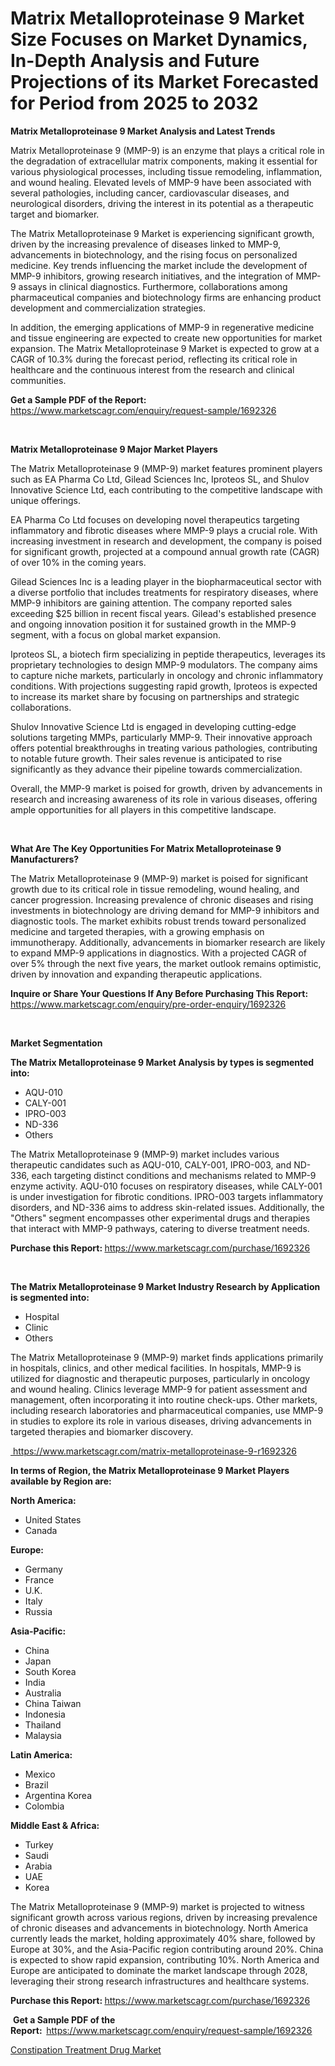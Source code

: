 <p><h1>Matrix Metalloproteinase 9 Market Size Focuses on Market Dynamics, In-Depth Analysis and Future Projections of its Market Forecasted for Period from 2025 to 2032</h1></p><p><strong>Matrix Metalloproteinase 9 Market Analysis and Latest Trends</strong></p>
<p><p>Matrix Metalloproteinase 9 (MMP-9) is an enzyme that plays a critical role in the degradation of extracellular matrix components, making it essential for various physiological processes, including tissue remodeling, inflammation, and wound healing. Elevated levels of MMP-9 have been associated with several pathologies, including cancer, cardiovascular diseases, and neurological disorders, driving the interest in its potential as a therapeutic target and biomarker.</p><p>The Matrix Metalloproteinase 9 Market is experiencing significant growth, driven by the increasing prevalence of diseases linked to MMP-9, advancements in biotechnology, and the rising focus on personalized medicine. Key trends influencing the market include the development of MMP-9 inhibitors, growing research initiatives, and the integration of MMP-9 assays in clinical diagnostics. Furthermore, collaborations among pharmaceutical companies and biotechnology firms are enhancing product development and commercialization strategies.</p><p>In addition, the emerging applications of MMP-9 in regenerative medicine and tissue engineering are expected to create new opportunities for market expansion. The Matrix Metalloproteinase 9 Market is expected to grow at a CAGR of 10.3% during the forecast period, reflecting its critical role in healthcare and the continuous interest from the research and clinical communities.</p></p>
<p><strong>Get a Sample PDF of the Report:&nbsp;</strong> <a href="https://www.marketscagr.com/enquiry/request-sample/1692326?utm_campaign=2782&utm_medium=2&utm_source=Github&utm_content=ia&utm_term=08032025&utm_id=matrix-metalloproteinase-9">https://www.marketscagr.com/enquiry/request-sample/1692326</a></p>
<p>&nbsp;</p>
<p><strong>Matrix Metalloproteinase 9 Major Market Players</strong></p>
<p><p>The Matrix Metalloproteinase 9 (MMP-9) market features prominent players such as EA Pharma Co Ltd, Gilead Sciences Inc, Iproteos SL, and Shulov Innovative Science Ltd, each contributing to the competitive landscape with unique offerings. </p><p>EA Pharma Co Ltd focuses on developing novel therapeutics targeting inflammatory and fibrotic diseases where MMP-9 plays a crucial role. With increasing investment in research and development, the company is poised for significant growth, projected at a compound annual growth rate (CAGR) of over 10% in the coming years.</p><p>Gilead Sciences Inc is a leading player in the biopharmaceutical sector with a diverse portfolio that includes treatments for respiratory diseases, where MMP-9 inhibitors are gaining attention. The company reported sales exceeding $25 billion in recent fiscal years. Gilead's established presence and ongoing innovation position it for sustained growth in the MMP-9 segment, with a focus on global market expansion.</p><p>Iproteos SL, a biotech firm specializing in peptide therapeutics, leverages its proprietary technologies to design MMP-9 modulators. The company aims to capture niche markets, particularly in oncology and chronic inflammatory conditions. With projections suggesting rapid growth, Iproteos is expected to increase its market share by focusing on partnerships and strategic collaborations.</p><p>Shulov Innovative Science Ltd is engaged in developing cutting-edge solutions targeting MMPs, particularly MMP-9. Their innovative approach offers potential breakthroughs in treating various pathologies, contributing to notable future growth. Their sales revenue is anticipated to rise significantly as they advance their pipeline towards commercialization.</p><p>Overall, the MMP-9 market is poised for growth, driven by advancements in research and increasing awareness of its role in various diseases, offering ample opportunities for all players in this competitive landscape.</p></p>
<p>&nbsp;</p>
<p><strong>What Are The Key Opportunities For Matrix Metalloproteinase 9 Manufacturers?</strong></p>
<p><p>The Matrix Metalloproteinase 9 (MMP-9) market is poised for significant growth due to its critical role in tissue remodeling, wound healing, and cancer progression. Increasing prevalence of chronic diseases and rising investments in biotechnology are driving demand for MMP-9 inhibitors and diagnostic tools. The market exhibits robust trends toward personalized medicine and targeted therapies, with a growing emphasis on immunotherapy. Additionally, advancements in biomarker research are likely to expand MMP-9 applications in diagnostics. With a projected CAGR of over 5% through the next five years, the market outlook remains optimistic, driven by innovation and expanding therapeutic applications.</p></p>
<p><strong>Inquire or Share Your Questions If Any Before Purchasing This Report:</strong> <a href="https://www.marketscagr.com/enquiry/pre-order-enquiry/1692326?utm_campaign=2782&utm_medium=2&utm_source=Github&utm_content=ia&utm_term=08032025&utm_id=matrix-metalloproteinase-9">https://www.marketscagr.com/enquiry/pre-order-enquiry/1692326</a></p>
<p>&nbsp;</p>
<p><strong>Market Segmentation</strong></p>
<p><strong>The Matrix Metalloproteinase 9 Market Analysis by types is segmented into:</strong></p>
<p><ul><li>AQU-010</li><li>CALY-001</li><li>IPRO-003</li><li>ND-336</li><li>Others</li></ul></p>
<p><p>The Matrix Metalloproteinase 9 (MMP-9) market includes various therapeutic candidates such as AQU-010, CALY-001, IPRO-003, and ND-336, each targeting distinct conditions and mechanisms related to MMP-9 enzyme activity. AQU-010 focuses on respiratory diseases, while CALY-001 is under investigation for fibrotic conditions. IPRO-003 targets inflammatory disorders, and ND-336 aims to address skin-related issues. Additionally, the "Others" segment encompasses other experimental drugs and therapies that interact with MMP-9 pathways, catering to diverse treatment needs.</p></p>
<p><strong>Purchase this Report:&nbsp;</strong><a href="https://www.marketscagr.com/purchase/1692326?utm_campaign=2782&utm_medium=2&utm_source=Github&utm_content=ia&utm_term=08032025&utm_id=matrix-metalloproteinase-9">https://www.marketscagr.com/purchase/1692326</a></p>
<p>&nbsp;</p>
<p><strong>The Matrix Metalloproteinase 9 Market Industry Research by Application is segmented into:</strong></p>
<p><ul><li>Hospital</li><li>Clinic</li><li>Others</li></ul></p>
<p><p>The Matrix Metalloproteinase 9 (MMP-9) market finds applications primarily in hospitals, clinics, and other medical facilities. In hospitals, MMP-9 is utilized for diagnostic and therapeutic purposes, particularly in oncology and wound healing. Clinics leverage MMP-9 for patient assessment and management, often incorporating it into routine check-ups. Other markets, including research laboratories and pharmaceutical companies, use MMP-9 in studies to explore its role in various diseases, driving advancements in targeted therapies and biomarker discovery.</p></p>
<p><a href="https://www.marketscagr.com/matrix-metalloproteinase-9-r1692326?utm_campaign=2782&utm_medium=2&utm_source=Github&utm_content=ia&utm_term=08032025&utm_id=matrix-metalloproteinase-9">&nbsp;https://www.marketscagr.com/matrix-metalloproteinase-9-r1692326</a></p>
<p><strong>In terms of Region, the Matrix Metalloproteinase 9 Market Players available by Region are:</strong></p>
<p>
    <p> <strong> North America: </strong>
        <ul>
            <li>United States</li>
            <li>Canada</li>
        </ul>
        </p> 
    <p> <strong> Europe: </strong>
        <ul>
            <li>Germany</li>
            <li>France</li>
            <li>U.K.</li>
            <li>Italy</li>
            <li>Russia</li>
        </ul>
        </p> 
    <p> <strong> Asia-Pacific: </strong>
        <ul>
            <li>China</li>
            <li>Japan</li>
            <li>South Korea</li>
            <li>India</li>
            <li>Australia</li>
            <li>China Taiwan</li>
            <li>Indonesia</li>
            <li>Thailand</li>
            <li>Malaysia</li>
        </ul>
        </p> 
    <p> <strong> Latin America: </strong>
        <ul>
            <li>Mexico</li>
            <li>Brazil</li>
            <li>Argentina Korea</li>
            <li>Colombia</li>
        </ul>
        </p> 
    <p> <strong> Middle East & Africa: </strong>
        <ul>
            <li>Turkey</li>
            <li>Saudi</li>
            <li>Arabia</li>
            <li>UAE</li>
            <li>Korea</li>
        </ul>
    </p>
    </p>
<p><p>The Matrix Metalloproteinase 9 (MMP-9) market is projected to witness significant growth across various regions, driven by increasing prevalence of chronic diseases and advancements in biotechnology. North America currently leads the market, holding approximately 40% share, followed by Europe at 30%, and the Asia-Pacific region contributing around 20%. China is expected to show rapid expansion, contributing 10%. North America and Europe are anticipated to dominate the market landscape through 2028, leveraging their strong research infrastructures and healthcare systems.</p></p>
<p><strong>Purchase this Report: </strong><a href="https://www.marketscagr.com/purchase/1692326?utm_campaign=2782&utm_medium=2&utm_source=Github&utm_content=ia&utm_term=08032025&utm_id=matrix-metalloproteinase-9">https://www.marketscagr.com/purchase/1692326</a></p>
<p>&nbsp;<strong>Get a Sample PDF of the Report:&nbsp;&nbsp;</strong><a href="https://www.marketscagr.com/enquiry/request-sample/1692326?utm_campaign=2782&utm_medium=2&utm_source=Github&utm_content=ia&utm_term=08032025&utm_id=matrix-metalloproteinase-9">https://www.marketscagr.com/enquiry/request-sample/1692326</a></p>
<p><strong></strong></p>
<p><p><a href="https://github.com/meuskocov/Market-Research-Report-List-1/blob/main/constipation-treatment-drug-market.md?utm_campaign=2782&utm_medium=2&utm_source=Github&utm_content=ia&utm_term=08032025&utm_id=matrix-metalloproteinase-9">Constipation Treatment Drug Market</a></p></p>